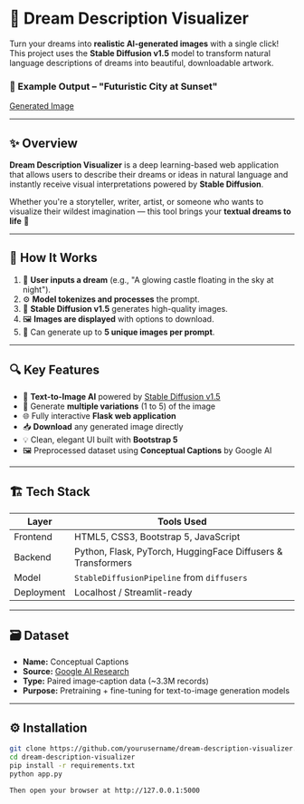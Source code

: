 # 🌌 Dream Description Visualizer

Turn your dreams into **realistic AI-generated images** with a single click!  
This project uses the **Stable Diffusion v1.5** model to transform natural language descriptions of dreams into beautiful, downloadable artwork.


### 🌆 Example Output – "Futuristic City at Sunset"

[Generated Image](./output.png)


---

## ✨ Overview

**Dream Description Visualizer** is a deep learning-based web application that allows users to describe their dreams or ideas in natural language and instantly receive visual interpretations powered by **Stable Diffusion**.

Whether you're a storyteller, writer, artist, or someone who wants to visualize their wildest imagination — this tool brings your **textual dreams to life** 🌠

---

## 🧠 How It Works

1. 💬 **User inputs a dream** (e.g., "A glowing castle floating in the sky at night").
2. ⚙️ **Model tokenizes and processes** the prompt.
3. 🧨 **Stable Diffusion v1.5** generates high-quality images.
4. 🖼️ **Images are displayed** with options to download.
5. 🔁 Can generate up to **5 unique images per prompt**.

---

## 🔍 Key Features

- 🧠 **Text-to-Image AI** powered by [Stable Diffusion v1.5](https://huggingface.co/runwayml/stable-diffusion-v1-5)
- 🎨 Generate **multiple variations** (1 to 5) of the image
- 🌐 Fully interactive **Flask web application**
- 📥 **Download** any generated image directly
- 💡 Clean, elegant UI built with **Bootstrap 5**
- 🖼️ Preprocessed dataset using **Conceptual Captions** by Google AI

---

## 🏗️ Tech Stack

| Layer       | Tools Used                                                                 |
|-------------|----------------------------------------------------------------------------|
| Frontend    | HTML5, CSS3, Bootstrap 5, JavaScript                                       |
| Backend     | Python, Flask, PyTorch, HuggingFace Diffusers & Transformers               |
| Model       | `StableDiffusionPipeline` from `diffusers`                                 |
| Deployment  | Localhost / Streamlit-ready                                                |

---

## 🗃️ Dataset

- **Name:** Conceptual Captions  
- **Source:** [Google AI Research](https://ai.google.com/research/ConceptualCaptions)  
- **Type:** Paired image-caption data (~3.3M records)  
- **Purpose:** Pretraining + fine-tuning for text-to-image generation models

---

## ⚙️ Installation

```bash
git clone https://github.com/yourusername/dream-description-visualizer.git
cd dream-description-visualizer
pip install -r requirements.txt
python app.py

Then open your browser at http://127.0.0.1:5000
